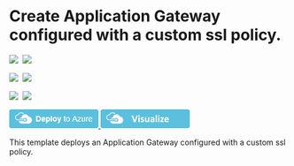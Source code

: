 # Create Application Gateway configured with a custom ssl policy.

<IMG SRC="https://azurequickstartsservice.blob.core.windows.net/badges/201-application-gateway-sslpolicy-custom/PublicLastTestDate.svg" />&nbsp;
<IMG SRC="https://azurequickstartsservice.blob.core.windows.net/badges/201-application-gateway-sslpolicy-custom/PublicDeployment.svg" />&nbsp;

<IMG SRC="https://azurequickstartsservice.blob.core.windows.net/badges/201-application-gateway-sslpolicy-custom/FairfaxLastTestDate.svg" />&nbsp;
<IMG SRC="https://azurequickstartsservice.blob.core.windows.net/badges/201-application-gateway-sslpolicy-custom/FairfaxDeployment.svg" />&nbsp;

<IMG SRC="https://azurequickstartsservice.blob.core.windows.net/badges/201-application-gateway-sslpolicy-custom/BestPracticeResult.svg" />&nbsp;
<IMG SRC="https://azurequickstartsservice.blob.core.windows.net/badges/201-application-gateway-sslpolicy-custom/CredScanResult.svg" />&nbsp;

<a href="https://portal.azure.com/#create/Microsoft.Template/uri/https%3A%2F%2Fraw.githubusercontent.com%2FAzure%2Fazure-quickstart-templates%2Fmaster%2F201-application-gateway-sslpolicy-custom%2Fazuredeploy.json" target="_blank">
    <img src="https://raw.githubusercontent.com/Azure/azure-quickstart-templates/master/1-CONTRIBUTION-GUIDE/images/deploytoazure.png"/>
</a>
<a href="http://armviz.io/#/?load=https%3A%2F%2Fraw.githubusercontent.com%2FAzure%2Fazure-quickstart-templates%2Fmaster%2F201-application-gateway-sslpolicy-custom%2Fazuredeploy.json" target="_blank">
    <img src="https://raw.githubusercontent.com/Azure/azure-quickstart-templates/master/1-CONTRIBUTION-GUIDE/images/visualizebutton.png"/>
</a>

This template deploys an Application Gateway configured with a custom ssl policy.

